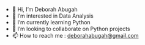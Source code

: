 - 👋 Hi, I’m Deborah Abugah
- 👀 I’m interested in Data Analysis
- 🌱 I’m currently learning Python
- 💞️ I’m looking to collaborate on Python projects
- 📫 How to reach me : deborahabugah@gmail.com 

<!---
DeborahAbugah/DeborahAbugah is a ✨ special ✨ repository because its `README.md` (this file) appears on your GitHub profile.
You can click the Preview link to take a look at your changes.
--->
